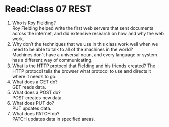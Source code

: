 # Read:Class 07 REST

1. Who is Roy Fielding?\
Roy Fielding helped write the first web servers that sent documents across the internet, and did extensive research on how and why the web work.
2. Why don’t the techniques that we use in this class work well when we need to be able to talk to all of the machines in the world?\
Machines don't have a universal noun, and every language or system has a different way of communicating.
3. What is the HTTP protocol that Fielding and his friends created?
The HTTP protocol tells the browser what protocol to use and directs it where it needs to go.
4. What does a GET do?\
GET reads data.
5. What does a POST do?\
POST creates new data.
6. What does PUT do?\
PUT updates data.
7. What does PATCH do?\
PATCH updates data in specified areas.
